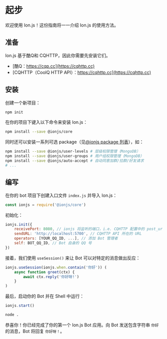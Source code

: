 # 起步
欢迎使用 Ion.js！这份指南将一一介绍 Ion.js 的使用方法。

## 准备
Ion.js 基于酷Q和 CQHTTP，因此你需要先安装它们。
- [酷Q：https://cqp.cc](https://cqhttp.cc)
- [CQHTTP（CoolQ HTTP API）：https://cqhttp.cc](https://cqhttp.cc)

## 安装
创建一个新项目：
```bash
npm init
```

在你的项目下键入以下命令来安装 Ion.js：
```bash
npm install --save @ionjs/core
```

同时还可以安装一系列可选 package（见[@ionjs package 列表](/packages/index.md)），如：
```bash
npm install --save @ionjs/user-levels # 层级权限管理（MongoDB）
npm install --save @ionjs/user-groups # 用户组权限管理（MongoDB）
npm install --save @ionjs/auto-accept # 自动同意加群/拉群/好友请求
# ...
```

## 编写
在你的 bot 项目下创建入口文件 `index.js` 并导入 Ion.js：
```js
const ionjs = require('@ionjs/core')
```

初始化：
```js
ionjs.init({
    receivePort: 8080, // ionjs 将监听的端口，i.e. CQHTTP 配置中的 post_url 的端口
    sendURL: 'http://localhost:5700', // CQHTTP API 所在的 URL
    operators: [YOUR_QQ_ID, ...], // 添加 Bot 管理者
    self: BOT_QQ_ID, // Bot 自身的 QQ 号
})
```

接着，我们使用 `useSession()` 来让 Bot 可以对特定的消息做出反应：
```js
ionjs.useSession(ionjs.when.contain('你好')) (
    async function greet(ctx) {
        await ctx.reply('你好呀!')
    }
)
```

最后，启动你的 Bot 并在 Shell 中运行：
```js
ionjs.start()
```
```bash
node .
```

恭喜你！你已经完成了你的第一个 Ion.js Bot 应用。向 Bot 发送包含字符串 `你好` 的消息，Bot 将回复 `你好呀！`。